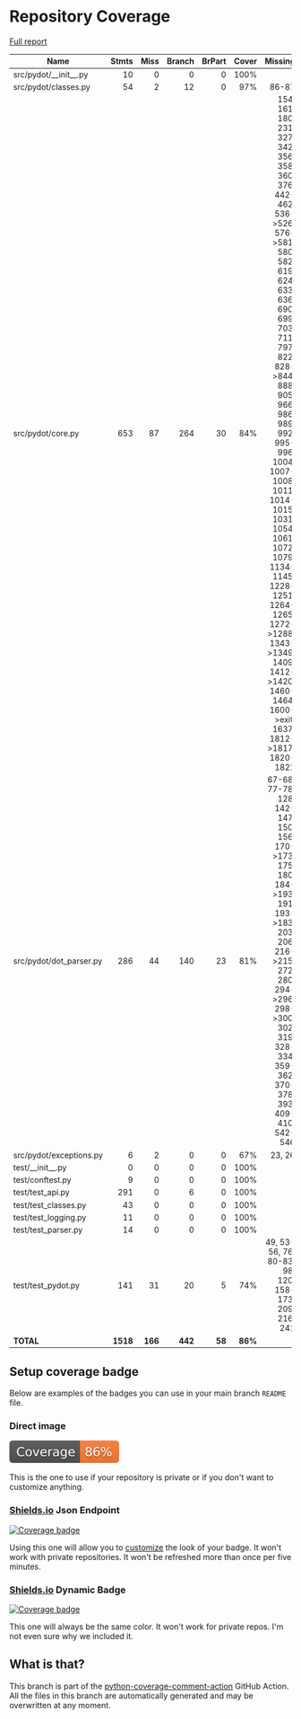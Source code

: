 # Repository Coverage

[Full report](https://htmlpreview.github.io/?https://github.com/pydot/pydot/blob/python-coverage-comment-action-data/htmlcov/index.html)

| Name                      |    Stmts |     Miss |   Branch |   BrPart |   Cover |   Missing |
|-------------------------- | -------: | -------: | -------: | -------: | ------: | --------: |
| src/pydot/\_\_init\_\_.py |       10 |        0 |        0 |        0 |    100% |           |
| src/pydot/classes.py      |       54 |        2 |       12 |        0 |     97% |     86-87 |
| src/pydot/core.py         |      653 |       87 |      264 |       30 |     84% |154, 161, 180, 231, 327, 342, 356, 358, 360, 376, 442-462, 536->526, 576->581, 580, 582, 619, 624, 633, 636, 690, 699, 703, 711, 797, 822, 828->844, 888, 905, 966, 986, 989, 992, 995-996, 1004, 1007-1008, 1011, 1014-1015, 1031, 1054, 1061, 1072, 1079, 1134-1145, 1228-1251, 1264-1265, 1272->1288, 1343->1349, 1409, 1412->1420, 1460-1464, 1600->exit, 1637, 1812->1817, 1820-1821 |
| src/pydot/dot\_parser.py  |      286 |       44 |      140 |       23 |     81% |67-68, 77-78, 128, 142-147, 150, 156, 170->173, 175, 180, 184->193, 191, 193->183, 203, 206, 216->215, 272, 280, 294->296, 298->300, 302, 319, 328-334, 359-362, 370-378, 393, 409-410, 542-546 |
| src/pydot/exceptions.py   |        6 |        2 |        0 |        0 |     67% |    23, 26 |
| test/\_\_init\_\_.py      |        0 |        0 |        0 |        0 |    100% |           |
| test/conftest.py          |        9 |        0 |        0 |        0 |    100% |           |
| test/test\_api.py         |      291 |        0 |        6 |        0 |    100% |           |
| test/test\_classes.py     |       43 |        0 |        0 |        0 |    100% |           |
| test/test\_logging.py     |       11 |        0 |        0 |        0 |    100% |           |
| test/test\_parser.py      |       14 |        0 |        0 |        0 |    100% |           |
| test/test\_pydot.py       |      141 |       31 |       20 |        5 |     74% |49, 53-56, 76, 80-83, 98, 120, 158-173, 209, 216, 241 |
|                 **TOTAL** | **1518** |  **166** |  **442** |   **58** | **86%** |           |


## Setup coverage badge

Below are examples of the badges you can use in your main branch `README` file.

### Direct image

[![Coverage badge](https://raw.githubusercontent.com/pydot/pydot/python-coverage-comment-action-data/badge.svg)](https://htmlpreview.github.io/?https://github.com/pydot/pydot/blob/python-coverage-comment-action-data/htmlcov/index.html)

This is the one to use if your repository is private or if you don't want to customize anything.

### [Shields.io](https://shields.io) Json Endpoint

[![Coverage badge](https://img.shields.io/endpoint?url=https://raw.githubusercontent.com/pydot/pydot/python-coverage-comment-action-data/endpoint.json)](https://htmlpreview.github.io/?https://github.com/pydot/pydot/blob/python-coverage-comment-action-data/htmlcov/index.html)

Using this one will allow you to [customize](https://shields.io/endpoint) the look of your badge.
It won't work with private repositories. It won't be refreshed more than once per five minutes.

### [Shields.io](https://shields.io) Dynamic Badge

[![Coverage badge](https://img.shields.io/badge/dynamic/json?color=brightgreen&label=coverage&query=%24.message&url=https%3A%2F%2Fraw.githubusercontent.com%2Fpydot%2Fpydot%2Fpython-coverage-comment-action-data%2Fendpoint.json)](https://htmlpreview.github.io/?https://github.com/pydot/pydot/blob/python-coverage-comment-action-data/htmlcov/index.html)

This one will always be the same color. It won't work for private repos. I'm not even sure why we included it.

## What is that?

This branch is part of the
[python-coverage-comment-action](https://github.com/marketplace/actions/python-coverage-comment)
GitHub Action. All the files in this branch are automatically generated and may be
overwritten at any moment.